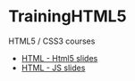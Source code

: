 TrainingHTML5
=============

<p>
HTML5 / CSS3 courses
</p>

<ul>
	<li>
		<a href="http://got5.github.io/TrainingHTML5/html5-htmlpart/dist" target="_blank">HTML - Html5 slides</a>
	</li>
	<li>
		<a href="http://got5.github.io/TrainingHTML5" target="_blank">HTML - JS slides</a>
	</li>
</ul>
